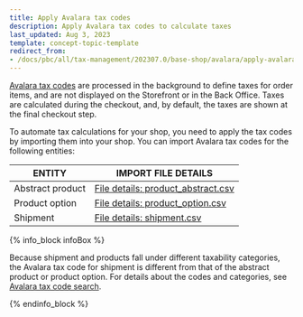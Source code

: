 ```yaml
---
title: Apply Avalara tax codes
description: Apply Avalara tax codes to calculate taxes
last_updated: Aug 3, 2023
template: concept-topic-template
redirect_from:
- /docs/pbc/all/tax-management/202307.0/base-shop/avalara/apply-avalara-tax-codes.html
---
```


[Avalara tax codes](https://help.avalara.com/Avalara_AvaTax_Update/Avalara_tax_codes) are processed in the background to define taxes for order items, and are not displayed on the Storefront or in the Back Office. Taxes are calculated during the checkout, and, by default, the taxes are shown at the final checkout step.

To automate tax calculations for your shop, you need to apply the tax codes by importing them into your shop. You can import Avalara tax codes for the following entities:

| ENTITY | IMPORT FILE DETAILS |
|-|-|
| Abstract product | [File details: product_abstract.csv](/docs/pbc/all/product-information-management/{{page.version}}/base-shop/import-and-export-data/products-data-import/import-file-details-product-abstract.csv.html) |
| Product option | [File details: product_option.csv](/docs/pbc/all/product-information-management/{{page.version}}/base-shop/import-and-export-data/product-options/import-file-details-product-option.csv.html) |
| Shipment | [File details: shipment.csv](/docs/dg/dev/data-import/{{page.version}}/data-import-categories/commerce-setup/file-details-shipment.csv.html) |

{% info_block infoBox %}

Because shipment and products fall under different taxability categories, the Avalara tax code for shipment is different from that of the abstract product or product option. For details about the codes and categories, see [Avalara tax code search](https://taxcode.avatax.avalara.com/).

{% endinfo_block %}
